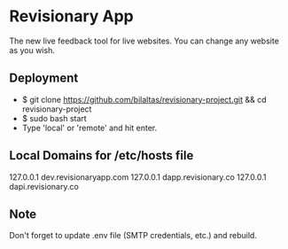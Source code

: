 # Revisionary App

The new live feedback tool for live websites. You can change any website as you wish.


## Deployment
* $ git clone https://github.com/bilaltas/revisionary-project.git && cd revisionary-project
* $ sudo bash start
* Type 'local' or 'remote' and hit enter.


## Local Domains for /etc/hosts file
127.0.0.1 dev.revisionaryapp.com
127.0.0.1 dapp.revisionary.co
127.0.0.1 dapi.revisionary.co


## Note
Don't forget to update .env file (SMTP credentials, etc.) and rebuild.